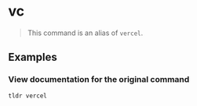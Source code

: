 # vc

> This command is an alias of `vercel`.

## Examples

### View documentation for the original command

```bash
tldr vercel
```

